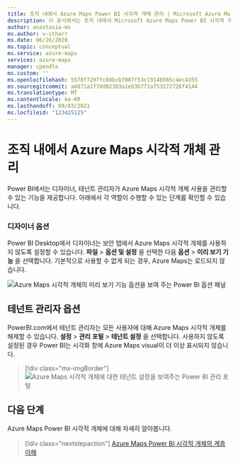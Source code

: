 ```yaml
---
title: 조직 내에서 Azure Maps Power BI 시각적 개체 관리 | Microsoft Azure Maps
description: 이 문서에서는 조직 내에서 Microsoft Azure Maps Power BI 시각적 개체를 관리하는 방법을 알아봅니다.
author: anastasia-ms
ms.author: v-stharr
ms.date: 06/26/2020
ms.topic: conceptual
ms.service: azure-maps
services: azure-maps
manager: cpendle
ms.custom: ''
ms.openlocfilehash: 5578f7297fc60bcbf007f53c1914b565c4ec4355
ms.sourcegitcommit: add71a1f7dd82303a1eb3b771af53172726f4144
ms.translationtype: MT
ms.contentlocale: ko-KR
ms.lasthandoff: 09/03/2021
ms.locfileid: "123425125"
---
```

# <a name="manage-the-azure-maps-visual-within-your-organization"></a>조직 내에서 Azure Maps 시각적 개체 관리

Power BI에서는 디자이너, 테넌트 관리자가 Azure Maps 시각적 개체 사용을 관리할 수 있는 기능을 제공합니다. 아래에서 각 역할이 수행할 수 있는 단계를 확인할 수 있습니다.

### <a name="designer-options"></a>디자이너 옵션

Power BI Desktop에서 디자이너는 보안 탭에서 Azure Maps 시각적 개체를 사용하지 않도록 설정할 수 있습니다. **파일** &gt; **옵션 및 설정** 을 선택한 다음 **옵션** &gt; **미리 보기 기능** 을 선택합니다. 기본적으로 사용할 수 없게 되는 경우, Azure Maps는 로드되지 않습니다.  
  
![Azure Maps 시각적 개체의 미리 보기 기능 옵션을 보여 주는 Power BI 옵션 패널](media/power-bi-visual/preview-options-panel.png)

## <a name="tenant-admin-options"></a>테넌트 관리자 옵션

PowerBI.com에서 테넌트 관리자는 모든 사용자에 대해 Azure Maps 시각적 개체를 해제할 수 있습니다. **설정** &gt; **관리** **포털** &gt; **테넌트 설정** 을 선택합니다. 사용하지 않도록 설정된 경우 Power BI는 시각화 창에 Azure Maps visual이 더 이상 표시되지 않습니다.

> [!div class="mx-imgBorder"]
> ![Azure Maps 시각적 개체에 대한 테넌트 설정을 보여주는 Power BI 관리 포털](media/power-bi-visual/tenant-admin-settings.png)

## <a name="next-steps"></a>다음 단계

Azure Maps Power BI 시각적 개체에 대해 자세히 알아봅니다.

> [!div class="nextstepaction"]
> [Azure Maps Power BI 시각적 개체의 계층 이해](power-bi-visual-understanding-layers.md)
